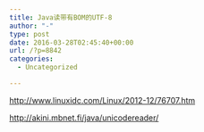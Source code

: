 ```yaml
---
title: Java读带有BOM的UTF-8
author: "-"
type: post
date: 2016-03-28T02:45:40+00:00
url: /?p=8842
categories:
  - Uncategorized

---
```

http://www.linuxidc.com/Linux/2012-12/76707.htm

http://akini.mbnet.fi/java/unicodereader/